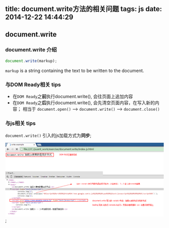 title: document.write方法的相关问题
tags: js
date: 2014-12-22 14:44:29
---

## document.write

### document.write 介绍
```javascript
document.write(markup);
```
`markup` is a string containing the text to be written to the document.

### 与DOM Ready相关 tips
* 在`DOM Ready`之**前**执行document.write(), 会往页面上追加内容
* 在`DOM Ready`之**后**执行document.write(), 会先清空页面内容，在写入新的内容；
相当于 `document.open()` --> 	`document.write()` --> `document.close()`

### 与js相关 tips
`document.write()` 引入的js加载方式为**同步**;

![document.write(js)](/img/document-write-js.png);

